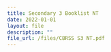 ```yaml
---
title: Secondary 3 Booklist NT
date: 2022-01-01
layout: file
description: ""
file_url: /files/CBRSS S3 NT.pdf
---
```

